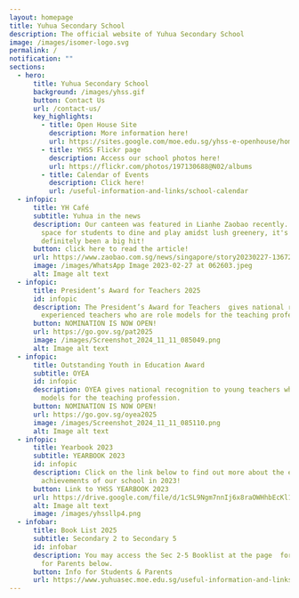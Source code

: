```yaml
---
layout: homepage
title: Yuhua Secondary School
description: The official website of Yuhua Secondary School
image: /images/isomer-logo.svg
permalink: /
notification: ""
sections:
  - hero:
      title: Yuhua Secondary School
      background: /images/yhss.gif
      button: Contact Us
      url: /contact-us/
      key_highlights:
        - title: Open House Site
          description: More information here!
          url: https://sites.google.com/moe.edu.sg/yhss-e-openhouse/home
        - title: YHSS Flickr page
          description: Access our school photos here!
          url: https://flickr.com/photos/197130688@N02/albums
        - title: Calendar of Events
          description: Click here!
          url: /useful-information-and-links/school-calendar
  - infopic:
      title: YH Café
      subtitle: Yuhua in the news
      description: Our canteen was featured in Lianhe Zaobao recently. An inviting
        space for students to dine and play amidst lush greenery, it's
        definitely been a big hit!
      button: click here to read the article!
      url: https://www.zaobao.com.sg/news/singapore/story20230227-1367207
      image: /images/WhatsApp Image 2023-02-27 at 062603.jpeg
      alt: Image alt text
  - infopic:
      title: President’s Award for Teachers 2025
      id: infopic
      description: The President’s Award for Teachers  gives national recognition to
        experienced teachers who are role models for the teaching profession.
      button: NOMINATION IS NOW OPEN!
      url: https://go.gov.sg/pat2025
      image: /images/Screenshot_2024_11_11_085049.png
      alt: Image alt text
  - infopic:
      title: Outstanding Youth in Education Award
      subtitle: OYEA
      id: infopic
      description: OYEA gives national recognition to young teachers who are role
        models for the teaching profession.
      button: NOMINATION IS NOW OPEN!
      url: https://go.gov.sg/oyea2025
      image: /images/Screenshot_2024_11_11_085110.png
      alt: Image alt text
  - infopic:
      title: Yearbook 2023
      subtitle: YEARBOOK 2023
      id: infopic
      description: Click on the link below to find out more about the events and
        achievements of our school in 2023!
      button: Link to YHSS YEARBOOK 2023
      url: https://drive.google.com/file/d/1cSL9Ngm7nnIj6x8raOWHhbEcKl163s6Z/view?usp=drive_web
      alt: Image alt text
      image: /images/yhssllp4.png
  - infobar:
      title: Book List 2025
      subtitle: Secondary 2 to Secondary 5
      id: infobar
      description: You may access the Sec 2-5 Booklist at the page  for Information
        for Parents below.
      button: Info for Students & Parents
      url: https://www.yuhuasec.moe.edu.sg/useful-information-and-links/information-for-parents/
---
```

